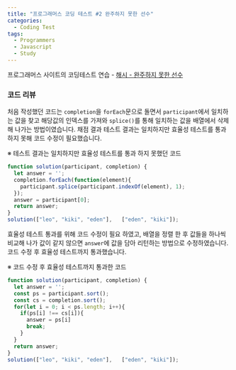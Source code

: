 ```yaml
---
title: "프로그래머스 코딩 테스트 #2 완주하지 못한 선수"
categories:
  - Coding Test
tags:
  - Programmers
  - Javascript
  - Study
---
```


프로그래머스 사이트의 코딩테스트 연습 - [해시 - 완주하지 못한 선수](https://programmers.co.kr/learn/courses/30/lessons/42576)

### 코드 리뷰
처음 작성했던 코드는 <code>completion</code>을 <code>forEach</code>문으로 돌면서 <code>participant</code>에서 일치하는 값을 찾고 해당값의 인덱스를 가져와 <code>splice()</code>를 통해 일치하는 값을 배열에서 삭제해 나가는 방법이였습니다. 채점 결과 테스트 결과는 일치하지만 효율성 테스트를 통과하지 못해 코드 수정이 필요했습니다.

※ 테스트 결과는 일치하지만 효율성 테스트를 통과 하지 못했던 코드
```javascript
function solution(participant, completion) {
  let answer = '';
  completion.forEach(function(element){
    participant.splice(participant.indexOf(element), 1);
  });
  answer = participant[0];
  return answer;
}
solution(["leo", "kiki", "eden"], 	["eden", "kiki"]);
```

효율성 테스트 통과를 위해 코드 수정이 필요 하였고, 배열을 정렬 한 후 값들을 하나씩 비교해 나가 값이 같지 않으면 <code>answer</code>에 값을 담아 리턴하는 방법으로 수정하였습니다.
코드 수정 후 효율성 테스트까지 통과했습니다.

※ 코드 수정 후 효율성 테스트까지 통과한 코드
```javascript
function solution(participant, completion) {
  let answer = '';
  const ps = participant.sort();
  const cs = completion.sort();
  for(let i = 0; i < ps.length; i++){
    if(ps[i] !== cs[i]){
      answer = ps[i]
      break;
    }
  }
  return answer;
}
solution(["leo", "kiki", "eden"], 	["eden", "kiki"]);
```